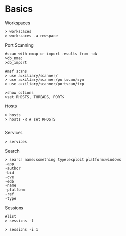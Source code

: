 # Basics

Workspaces

```text
> workspaces
> workspaces -a newspace

```

Port Scanning

```text
#scan with nmap or import results from -oA
>db_nmap
>db_import

#msf scans
> use auxiliary/scanner/
> use auxiliary/scanner/portscan/syn
> use auxiliary/scanner/portscan/tcp

>show options
>set RHOSTS, THREADS, PORTS
```

Hosts

```text
> hosts
> hosts -R # set RHOSTS


```

Services

```text
> services
```

Search

```text
> search name:something type:exploit platform:windows
-app
-author
-bid 
-cve
-edb
-name
-platform
-ref
-type

```

Sessions

```text
#list
> sessions -l

> sessions -i 1

```



